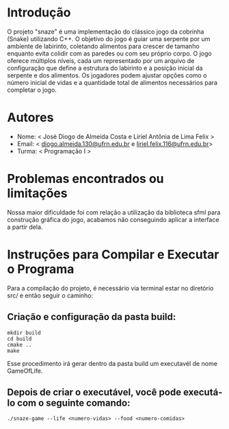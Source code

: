 # Introdução

O projeto "snaze" é uma implementação do clássico jogo da cobrinha (Snake) utilizando C++. O objetivo do jogo é guiar uma serpente por um ambiente de labirinto, coletando alimentos para crescer de tamanho enquanto evita colidir com as paredes ou com seu próprio corpo. 
O jogo oferece múltiplos níveis, cada um representado por um arquivo de configuração que define a estrutura do labirinto e a posição inicial da serpente e dos alimentos. Os jogadores podem ajustar opções como o número inicial de vidas e a quantidade total de alimentos necessários para completar o jogo.

# Autores

- Nome: < José Diogo de Almeida Costa e Liriel Antônia de Lima Felix >
- Email: < diogo.almeida.130@ufrn.edu.br e liriel.felix.116@ufrn.edu.br>
- Turma: < Programação I >

# Problemas encontrados ou limitações

Nossa maior dificuldade foi com relação a utilização da biblioteca sfml para construção gráfica do jogo, acabamos não conseguindo aplicar a interface a partir dela.

# Instruções para Compilar e Executar o Programa

Para a compilação do projeto, é necessário via terminal estar no diretório src/ e então seguir o caminho:

## Criação e configuração da pasta build:
```
mkdir build
cd build
cmake ..
make
```

Esse procedimento irá gerar dentro da pasta build um executavél de nome GameOfLife.

## Depois de criar o executável, você pode executá-lo com o seguinte comando:

```
./snaze-game --life <numero-vidas> --food <numero-comidas>
```
